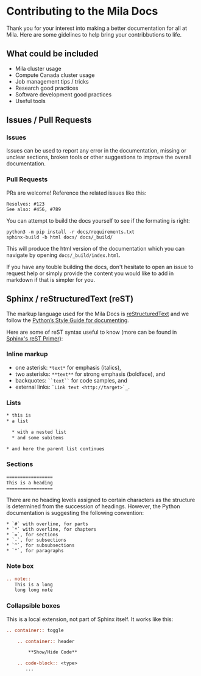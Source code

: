 # Contributing to the Mila Docs

Thank you for your interest into making a better documentation for all at Mila. Here are some gidelines to help bring your contribbutions to life.

## What could be included

* Mila cluster usage
* Compute Canada cluster usage
* Job management tips / tricks
* Research good practices
* Software development good practices
* Useful tools

## Issues / Pull Requests

### Issues

Issues can be used to report any error in the documentation, missing or unclear sections, broken tools or other suggestions to improve the overall documentation.

### Pull Requests

PRs are welcome! Reference the related issues like this:

```
Resolves: #123
See also: #456, #789
```

You can attempt to build the docs yourself to see if the formating is right:

```console
python3 -m pip install -r docs/requirements.txt
sphinx-build -b html docs/ docs/_build/
```

This will produce the html version of the documentation which you can navigate by opening `docs/_build/index.html`.

If you have any touble building the docs, don't hesitate to open an issue to request help or simply provide the content you would like to add in markdown if that is simpler for you.

## Sphinx / reStructuredText (reST)

The markup language used for the Mila Docs is [reStructuredText](http://docutils.sourceforge.net/rst.html) and we follow the [Python’s Style Guide for documenting](https://docs.python.org/devguide/documenting.html#style-guide).

Here are some of reST syntax useful to know (more can be found in [Sphinx's reST Primer](https://www.sphinx-doc.org/en/master/usage/restructuredtext/basics.html)):

### Inline markup

* one asterisk: `*text*` for emphasis (italics),
* two asterisks: `**text**` for strong emphasis (boldface), and
* backquotes: ` ``text`` ` for code samples, and
* external links: `` `Link text <http://target>`_ ``.

### Lists

```reST
* this is
* a list

  * with a nested list
  * and some subitems

* and here the parent list continues
```

### Sections

```reST
=================
This is a heading
=================
```

There are no heading levels assigned to certain characters as the structure is determined from the succession of headings. However, the Python documentation is suggesting the following convention:

    * `#` with overline, for parts
    * `*` with overline, for chapters
    * `=`, for sections
    * `-`, for subsections
    * `^`, for subsubsections
    * `"`, for paragraphs

### Note box

```reST
.. note::
   This is a long
   long long note
```

### Collapsible boxes

This is a local extension, not part of Sphinx itself.  It works like this:

```reST
.. container:: toggle

    .. container:: header

        **Show/Hide Code**

    .. code-block:: <type>
       ...
```

